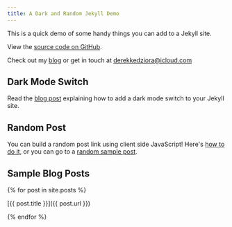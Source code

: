 ```yaml
---
title: A Dark and Random Jekyll Demo
--- 
```


This is a quick demo of some handy things you can add to a Jekyll site. 

View the [source code on GitHub](https://github.com/derekkedziora/jekyll-demo). 

Check out my [blog](https://derekkedziora.com) or get in touch at derekkedziora@icloud.com 

## Dark Mode Switch 

Read the [blog post](https://derekkedziora.com/blog/dark-mode-revisited) explaining how to add a dark mode switch to your Jekyll site. 

## Random Post 

You can build a random post link using client side JavaScript! Here's [how to do it](https://derekkedziora.com/blog/Getting-Random-Post-in-Jekyll), or you can go to a [random sample post](/random). 

## Sample Blog Posts 

{% for post in site.posts %}

[{{ post.title }}]({{ post.url }})

{% endfor %}